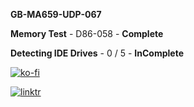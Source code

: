 **GB-MA659-UDP-067**

**Memory Test** - D86-058 - **Complete**

**Detecting IDE Drives** - 0 / 5 - **InComplete**

[![ko-fi](https://ko-fi.com/img/githubbutton_sm.svg)](https://ko-fi.com/U7U8AESCT)

[![linktr](https://user-images.githubusercontent.com/86691826/153160132-989493ae-14bb-419c-acec-51d3a5ff8a29.png)](https://https://linktr.ee/Paahdin)
